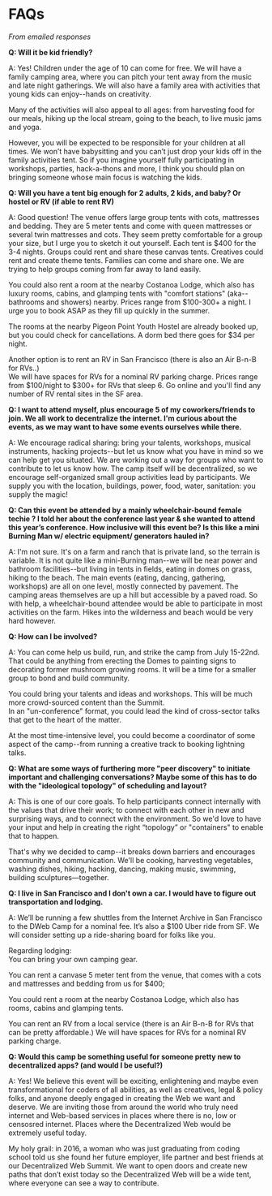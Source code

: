 # FAQs 
_From emailed responses_

**Q:  Will it be kid friendly?**

A:  Yes! Children under the age of 10 can come for free.  We will have a family camping area, where you can pitch your tent away from the music and late night gatherings. We will also have a family area with activities that young kids can enjoy--hands on creativity.

Many of the activities will also appeal to all ages: from harvesting food for our meals, hiking up the local stream, going to the beach, to live music jams and yoga.

However, you will be expected to be responsible for your children at all times. We won’t have babysitting and you can’t just drop your kids off in the family activities tent. So if you imagine yourself fully participating in workshops, parties, hack-a-thons and more, I think you should plan on bringing someone whose main focus is watching the kids.

**Q:  Will you have a tent big enough for 2 adults, 2 kids, and baby? Or hostel or RV (if able to rent RV)**

A:  Good question!  The venue offers large group tents with cots, mattresses and bedding. They are 5 meter tents and come with queen mattresses or several twin mattresses and cots. They seem pretty comfortable for a group your size, but I urge you to sketch it out yourself.  Each tent is $400 for the 3-4 nights. Groups could rent and share these canvas tents. Creatives could rent and create theme tents.  Families can come and share one.  We are trying to help groups coming from far away to land easily.

You could also rent a room at the nearby Costanoa Lodge, which also has luxury rooms, cabins, and glamping tents with "comfort stations" (aka--bathrooms and showers) nearby. Prices range from $100-300+ a night. I urge you to book ASAP as they fill up quickly in the summer.  

The rooms at the nearby Pigeon Point Youth Hostel are already booked up, but you could check for cancellations.  A dorm bed there goes for $34 per night.

Another option is to rent an RV in San Francisco (there is also an Air B-n-B for RVs..)  
We will have spaces for RVs for a nominal RV parking charge.  Prices range from $100/night to $300+ for RVs that sleep 6. Go online and you'll find any number of RV rental sites in the SF area.

**Q:  I want to attend myself, plus encourage 5 of my coworkers/friends to join. We all work to decentralize the internet. I'm curious about the events, as we may want to have some events ourselves while there.**

A:  We encourage radical sharing:  bring your talents, workshops, musical instruments, hacking projects--but let us know what you have in mind so we can help get you situated. We are working out a way for groups who want to contribute to let us know how.  The camp itself will be decentralized, so we encourage self-organized small group activities lead by participants.  We supply you with the location, buildings, power, food, water, sanitation:  you supply the magic!


**Q:  Can this event be attended by a mainly wheelchair-bound female techie ? I told her about the conference last year & she wanted to attend this year’s conference.  How inclusive will this event be?  Is this like a mini Burning Man w/ electric equipment/ generators hauled in?**

A:  I'm not sure. It's on a farm and ranch that is private land, so the terrain is variable.  It is not quite like a mini-Burning man--we will be near power and bathroom facilities--but living in tents in fields, eating in domes on grass, hiking to the beach. The main events (eating, dancing, gathering, workshops) are all on one level, mostly connected by pavement. The camping areas themselves are up a hill but accessible by a paved road.  So with help, a wheelchair-bound attendee would be able to participate in most activities on the farm. Hikes into the wilderness and beach would be very hard however.

**Q:  How can I be involved?**

A:  You can come help us build, run, and strike the camp from July 15-22nd.  That could be anything from erecting the Domes to painting signs to decorating former mushroom growing rooms.  It will be a time for a smaller group to bond and build community.

You could bring your talents and ideas and workshops.  This will be much more crowd-sourced content than the Summit.  
In an "un-conference" format, you could lead the kind of cross-sector talks that get to the heart of the matter.

At the most time-intensive level, you could become a coordinator of some aspect of the camp--from running a creative track to booking lightning talks.

**Q:  What are some ways of furthering more "peer discovery" to initiate important and challenging conversations?  Maybe some of this has to do with the "ideological topology" of scheduling and layout?**

A:  This is one of our core goals.  To help participants connect internally with the values that drive their work; to connect with each other in new and surprising ways, and to connect with the environment.  So we'd love to have your input and help in creating the right “topology” or "containers" to enable that to happen.

That's why we decided to camp--it breaks down barriers and encourages community and communication.  We'll be cooking, harvesting vegetables, washing dishes, hiking, hacking, dancing, making music, swimming, building sculptures—together.

**Q: I live in San Francisco and I don't own a car.  I would have to figure out transportation and lodging.**

A:  We’ll be running a few shuttles from the Internet Archive in San Francisco to the DWeb Camp for a nominal fee. It’s also a $100 Uber ride from SF. We will consider setting up a ride-sharing board for folks like you.


Regarding lodging:  
You can bring your own camping gear.

You can rent a canvase 5 meter tent from the venue, that comes with a cots and mattresses and bedding from us for $400; 

You could rent a room at the nearby Costanoa Lodge, which also has rooms, cabins and glamping tents.

You can rent an RV from a local service (there is an Air B-n-B for RVs that can be pretty affordable.)
We will have spaces for RVs for a nominal RV parking charge.

**Q:  Would this camp be something useful for someone pretty new to decentralized apps?  (and would I be useful?)**

A:  Yes! We believe this event will be exciting, enlightening and maybe even transformational for coders of all abilities, as well as creatives, legal & policy folks, and anyone deeply engaged in creating the Web we want and deserve.  We are inviting those from around the world who truly need internet and Web-based services in places where there is no, low or censosred internet.  Places where the Decentralized Web would be extremely useful today.

My holy grail: in 2016, a woman who was just graduating from coding school told us she found her future employer, life partner and best friends at our Decentralized Web Summit.  We want to open doors and create new paths that don’t exist today so the Decentralized Web will be a wide tent, where everyone can see a way to contribute.
